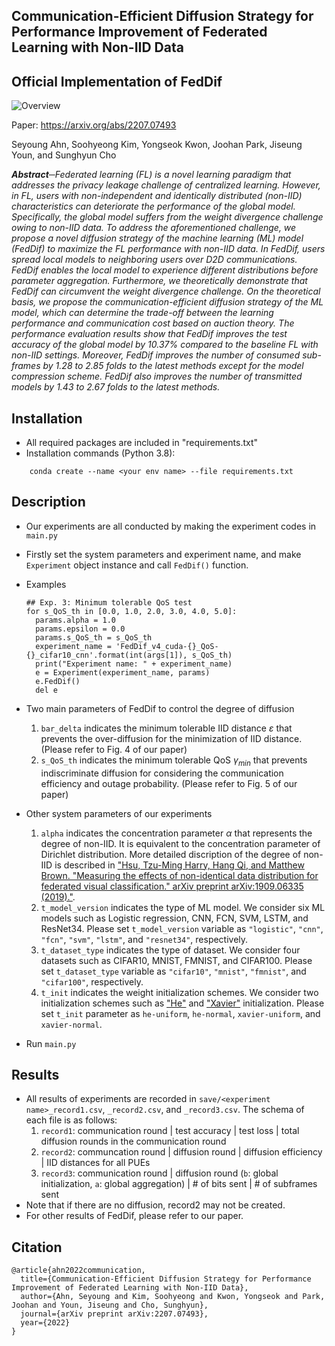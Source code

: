 ## Communication-Efficient Diffusion Strategy for Performance Improvement of Federated Learning with Non-IID Data

## Official Implementation of FedDif
![Overview](https://github.com/seyoungahn/JSAC_FedDif/blob/main/FedDif_overview.png "Overview of FedDif")

Paper: https://arxiv.org/abs/2207.07493

Seyoung Ahn, Soohyeong Kim, Yongseok Kwon, Joohan Park, Jiseung Youn, and Sunghyun Cho

***Abstract**─Federated learning (FL) is a novel learning paradigm that addresses the privacy leakage challenge of centralized learning. However, in FL, users with non-independent and identically distributed (non-IID) characteristics can deteriorate the performance of the global model. Specifically, the global model suffers from the weight divergence challenge owing to non-IID data. To address the aforementioned challenge, we propose a novel diffusion strategy of the machine learning (ML) model (FedDif) to maximize the FL performance with non-IID data. In FedDif, users spread local models to neighboring users over D2D communications. FedDif enables the local model to experience different distributions before parameter aggregation. Furthermore, we theoretically demonstrate that FedDif can circumvent the weight divergence challenge. On the theoretical basis, we propose the communication-efficient diffusion strategy of the ML model, which can determine the trade-off between the learning performance and communication cost based on auction theory. The performance evaluation results show that FedDif improves the test accuracy of the global model by 10.37% compared to the baseline FL with non-IID settings. Moreover, FedDif improves the number of consumed sub-frames by 1.28 to 2.85 folds to the latest methods except for the model compression scheme. FedDif also improves the number of transmitted models by 1.43 to 2.67 folds to the latest methods.*

## Installation
* All required packages are included in "requirements.txt"
* Installation commands (Python 3.8):
```
    conda create --name <your env name> --file requirements.txt
```

## Description
* Our experiments are all conducted by making the experiment codes in `main.py`
* Firstly set the system parameters and experiment name, and make `Experiment` object instance and call `FedDif()` function.
* Examples
  ```
  ## Exp. 3: Minimum tolerable QoS test
  for s_QoS_th in [0.0, 1.0, 2.0, 3.0, 4.0, 5.0]:
    params.alpha = 1.0
    params.epsilon = 0.0
    params.s_QoS_th = s_QoS_th
    experiment_name = 'FedDif_v4_cuda-{}_QoS-{}_cifar10_cnn'.format(int(args[1]), s_QoS_th)
    print("Experiment name: " + experiment_name)
    e = Experiment(experiment_name, params)
    e.FedDif()
    del e
  ```
* Two main parameters of FedDif to control the degree of diffusion
  1. `bar_delta` indicates the minimum tolerable IID distance $\varepsilon$ that prevents the over-diffusion for the minimization of IID distance. (Please refer to Fig. 4 of our paper)
  2. `s_QoS_th` indicates the minimum tolerable QoS $\gamma_{min}$ that prevents indiscriminate diffusion for considering the communication efficiency and outage probability. (Please refer to Fig. 5 of our paper)

* Other system parameters of our experiments
  1. `alpha` indicates the concentration parameter $\alpha$ that represents the degree of non-IID. It is equivalent to the concentration parameter of Dirichlet distribution. More detailed discription of the degree of non-IID is described in ["Hsu, Tzu-Ming Harry, Hang Qi, and Matthew Brown. "Measuring the effects of non-identical data distribution for federated visual classification." arXiv preprint arXiv:1909.06335 (2019)."](https://arxiv.org/abs/1909.06335).
  2. `t_model_version` indicates the type of ML model. We consider six ML models such as Logistic regression, CNN, FCN, SVM, LSTM, and ResNet34. Please set `t_model_version` variable as `"logistic"`, `"cnn"`, `"fcn"`, `"svm"`, `"lstm"`, and `"resnet34"`, respectively.
  3. `t_dataset_type` indicates the type of dataset. We consider four datasets such as CIFAR10, MNIST, FMNIST, and CIFAR100. Please set `t_dataset_type` variable as `"cifar10"`, `"mnist"`, `"fmnist"`, and `"cifar100"`, respectively.
  4. `t_init` indicates the weight initialization schemes. We consider two initialization schemes such as ["He"](https://openaccess.thecvf.com/content_iccv_2015/html/He_Delving_Deep_into_ICCV_2015_paper.html) and ["Xavier"](http://proceedings.mlr.press/v9/glorot10a) initialization. Please set `t_init` parameter as `he-uniform`, `he-normal`, `xavier-uniform`, and `xavier-normal`.

* Run ``main.py``

## Results
* All results of experiments are recorded in `save/<experiment name>_record1.csv`, `_record2.csv`, and `_record3.csv`. The schema of each file is as follows:
  1. `record1`: communication round | test accuracy | test loss | total diffusion rounds in the communication round
  2. `record2`: communcation round | diffusion round | diffusion efficiency | IID distances for all PUEs
  3. `record3`: communication round | diffusion round (`b`: global initialization, `a`: global aggregation) | # of bits sent | # of subframes sent
* Note that if there are no diffusion, record2 may not be created.
* For other results of FedDif, please refer to our paper.

## Citation
```
@article{ahn2022communication,
  title={Communication-Efficient Diffusion Strategy for Performance Improvement of Federated Learning with Non-IID Data},
  author={Ahn, Seyoung and Kim, Soohyeong and Kwon, Yongseok and Park, Joohan and Youn, Jiseung and Cho, Sunghyun},
  journal={arXiv preprint arXiv:2207.07493},
  year={2022}
}
```
